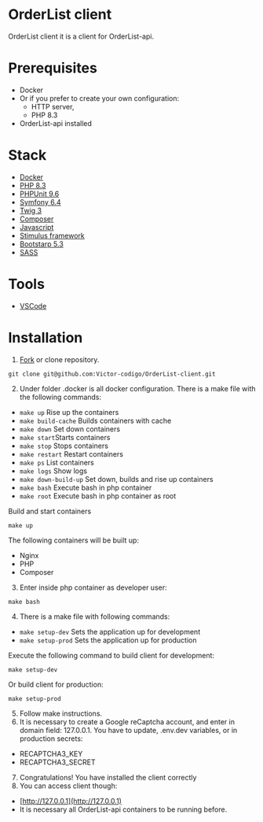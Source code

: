 # OrderList client
OrderList client it is a client for OrderList-api.

# Prerequisites
- Docker
- Or if you prefer to create your own configuration:
	- HTTP server,
	- PHP 8.3
- OrderList-api installed

# Stack

- [Docker](https://www.docker.com/)
- [PHP 8.3](https://www.php.net/)
- [PHPUnit 9.6](https://phpunit.de/index.html)
- [Symfony 6.4](https://symfony.com/)
- [Twig 3](https://twig.symfony.com/)
- [Composer](https://getcomposer.org/)
- [Javascript](https://developer.mozilla.org/en-US/docs/Web/JavaScript)
- [Stimulus framework](https://stimulus.hotwired.dev/)
- [Bootstarp 5.3](https://getbootstrap.com/)
- [SASS](https://sass-lang.com/)

# Tools
- [VSCode](https://code.visualstudio.com/)

# Installation
1. [Fork](https://github.com/Victor-codigo/OrderList-client/fork) or clone repository.
```
git clone git@github.com:Victor-codigo/OrderList-client.git
```

2.  Under folder .docker is all docker configuration. There is a make file with the following commands:

- `make up` Rise up the containers
- `make build-cache` Builds containers with cache
- `make down` Set down containers
- `make start`Starts containers
- `make stop` Stops containers
- `make restart` Restart containers
- `make ps` List containers
- `make logs`  Show logs
- `make down-build-up` Set down, builds and rise up containers
- `make bash` Execute bash in php container
- `make root` Execute bash in php container as root

Build and start containers
```
make up
```
The following containers will be built up:

-   Nginx
-   PHP
-   Composer

3. Enter inside php container as developer user:
```
make bash
```
4.  There is a make file with following commands:
   - `make setup-dev` Sets the application up for development
   - `make setup-prod` Sets the application up for production

Execute the following command to build client for development:
```
make setup-dev
```
Or build client for production:
```
make setup-prod
```

5.  Follow make instructions.
6.  It is necessary to create a Google reCaptcha account, and enter in domain field: 127.0.0.1.
You have to update, .env.dev variables, or in production secrets:
   - RECAPTCHA3_KEY
   - RECAPTCHA3_SECRET
7.  Congratulations! You have installed the client correctly
8.  You can access client though:
-   [http://127.0.0.1](http://127.0.0.1)
- It is necessary all OrderList-api containers to be running before.
